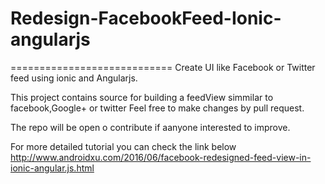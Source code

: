 # Redesign-FacebookFeed-Ionic-angularjs
============================
Create UI like Facebook or Twitter feed using ionic and Angularjs.

This project contains source for building a feedView simmilar to facebook,Google+ or twitter
Feel free to make changes by pull request.

The repo will be open o contribute if aanyone interested to improve. 

For more detailed tutorial you can check the link below
http://www.androidxu.com/2016/06/facebook-redesigned-feed-view-in-ionic-angular.js.html

